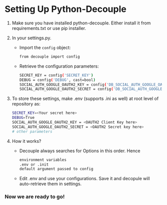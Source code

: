 # Setting Up Python-Decouple
1. Make sure you have installed python-decouple.
Either install it from requirements.txt or use pip installer.

2. In your settings.py.
    * Import the ``config`` object:
        ```bash
        from decouple import config
        ```
    * Retrieve the configuration parameters:
        ```bash
        SECRET_KEY = config('SECRET_KEY')
        DEBUG = config('DEBUG', cast=bool)
        SOCIAL_AUTH_GOOGLE_OAUTH2_KEY = config('DB_SOCIAL_AUTH_GOOGLE_OAUTH2_KEY')
        SOCIAL_AUTH_GOOGLE_OAUTH2_SECRET = config('DB_SOCIAL_AUTH_GOOGLE_OAUTH2_SECRET')
        ```
3. To store these settings, make .env (supports .ini as well) at root level of repository as:
   ```bash
   SECRET_KEY=<Your secret here>
   DEBUG=True
   SOCIAL_AUTH_GOOGLE_OAUTH2_KEY = <OAUTH2 Client Key here>
   SOCIAL_AUTH_GOOGLE_OAUTH2_SECRET = <OAUTH2 Secret key here>
   # other parameters
   ```
4. How it works?
    * Decouple always searches for Options in this order. Hence
        ```bash
        environment variables
        .env or .init
        default argument passed to config
        ```
    * Edit .env and use your configurations. Save it and decopule will auto-retrieve them in settings.

### Now we are ready to go!
